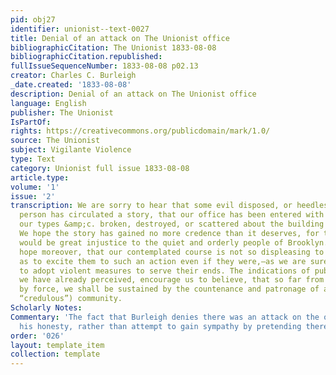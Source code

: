 ```yaml
---
pid: obj27
identifier: unionist--text-0027
title: Denial of an attack on The Unionist office
bibliographicCitation: The Unionist 1833-08-08
bibliographicCitation.republished: 
fullIssueSequenceNumber: 1833-08-08 p02.13
creator: Charles C. Burleigh
_date.created: '1833-08-08'
description: Denial of an attack on The Unionist office
language: English
publisher: The Unionist
IsPartOf: 
rights: https://creativecommons.org/publicdomain/mark/1.0/
source: The Unionist
subject: Vigilante Violence
type: Text
category: Unionist full issue 1833-08-08
article.type: 
volume: '1'
issue: '2'
transcription: We are sorry to hear that some evil disposed, or heedlessly mischievous
  person has circulated a story, that our office has been entered with violence, and
  our types &amp;c. broken, destroyed, or scattered about the building and the streets.
  We hope the story has gained no more credence than it deserves, for to believe it,
  would be great injustice to the quiet and orderly people of Brooklyn. We would humbly
  hope moreover, that our contemplated course is not so displeasing to the people
  as to excite them to such an action even if they were,—as we are sure they are not—disposed
  to adopt violent measures to serve their ends. The indications of public favor which
  we have already perceived, encourage us to believe, that so far from being put down
  by force, we shall be sustained by the countenance and patronage of a candid (not
  “credulous”) community.
Scholarly Notes: 
Commentary: 'The fact that Burleigh denies there was an attack on the office suggests
  his honesty, rather than attempt to gain sympathy by pretending there was an attack. '
order: '026'
layout: template_item
collection: template
---
```

